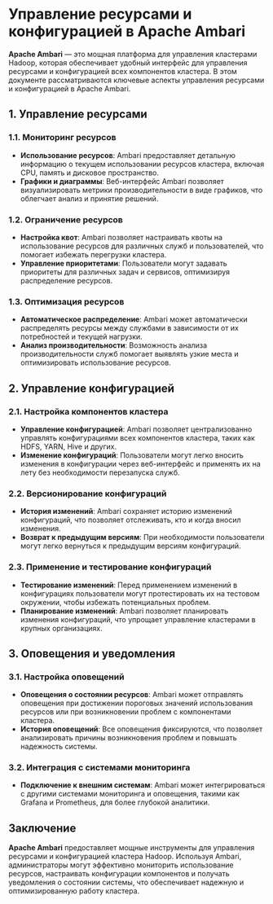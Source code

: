 # Управление ресурсами и конфигурацией в Apache Ambari

**Apache Ambari** — это мощная платформа для управления кластерами Hadoop, которая обеспечивает удобный интерфейс для управления ресурсами и конфигурацией всех компонентов кластера. В этом документе рассматриваются ключевые аспекты управления ресурсами и конфигурацией в Apache Ambari.

## 1. **Управление ресурсами**

### 1.1. **Мониторинг ресурсов**
- **Использование ресурсов**: Ambari предоставляет детальную информацию о текущем использовании ресурсов кластера, включая CPU, память и дисковое пространство.
- **Графики и диаграммы**: Веб-интерфейс Ambari позволяет визуализировать метрики производительности в виде графиков, что облегчает анализ и принятие решений.

### 1.2. **Ограничение ресурсов**
- **Настройка квот**: Ambari позволяет настраивать квоты на использование ресурсов для различных служб и пользователей, что помогает избежать перегрузки кластера.
- **Управление приоритетами**: Пользователи могут задавать приоритеты для различных задач и сервисов, оптимизируя распределение ресурсов.

### 1.3. **Оптимизация ресурсов**
- **Автоматическое распределение**: Ambari может автоматически распределять ресурсы между службами в зависимости от их потребностей и текущей нагрузки.
- **Анализ производительности**: Возможность анализа производительности служб помогает выявлять узкие места и оптимизировать использование ресурсов.

## 2. **Управление конфигурацией**

### 2.1. **Настройка компонентов кластера**
- **Управление конфигурацией**: Ambari позволяет централизованно управлять конфигурациями всех компонентов кластера, таких как HDFS, YARN, Hive и других.
- **Изменение конфигураций**: Пользователи могут легко вносить изменения в конфигурации через веб-интерфейс и применять их на лету без необходимости перезапуска служб.

### 2.2. **Версионирование конфигураций**
- **История изменений**: Ambari сохраняет историю изменений конфигураций, что позволяет отслеживать, кто и когда вносил изменения.
- **Возврат к предыдущим версиям**: При необходимости пользователи могут легко вернуться к предыдущим версиям конфигураций.

### 2.3. **Применение и тестирование конфигураций**
- **Тестирование изменений**: Перед применением изменений в конфигурациях пользователи могут протестировать их на тестовом окружении, чтобы избежать потенциальных проблем.
- **Планирование изменений**: Ambari позволяет планировать изменения конфигураций, что упрощает управление кластерами в крупных организациях.

## 3. **Оповещения и уведомления**

### 3.1. **Настройка оповещений**
- **Оповещения о состоянии ресурсов**: Ambari может отправлять оповещения при достижении пороговых значений использования ресурсов или при возникновении проблем с компонентами кластера.
- **История оповещений**: Все оповещения фиксируются, что позволяет анализировать причины возникновения проблем и повышать надежность системы.

### 3.2. **Интеграция с системами мониторинга**
- **Подключение к внешним системам**: Ambari может интегрироваться с другими системами мониторинга и оповещения, такими как Grafana и Prometheus, для более глубокой аналитики.

## Заключение

**Apache Ambari** предоставляет мощные инструменты для управления ресурсами и конфигурацией кластера Hadoop. Используя Ambari, администраторы могут эффективно мониторить использование ресурсов, настраивать конфигурации компонентов и получать уведомления о состоянии системы, что обеспечивает надежную и оптимизированную работу кластера.
